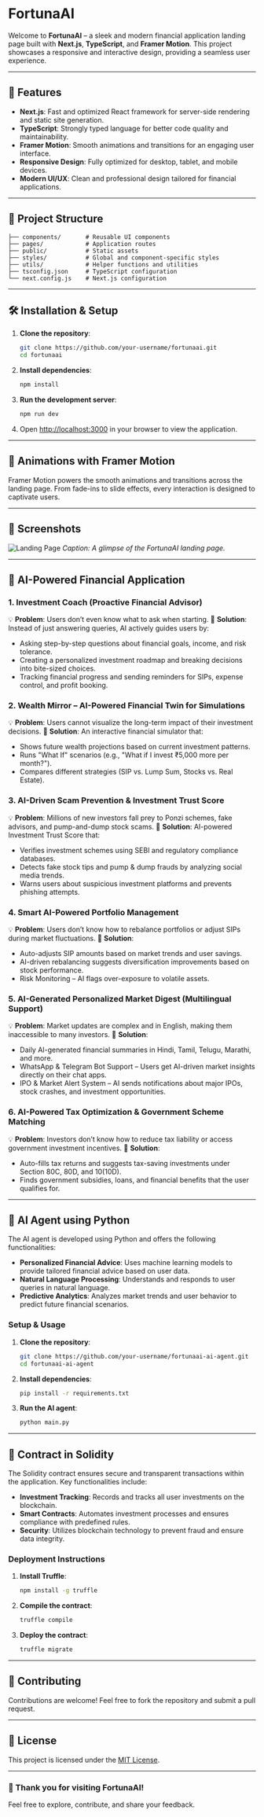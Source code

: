 # FortunaAI

Welcome to **FortunaAI** – a sleek and modern financial application landing page built with **Next.js**, **TypeScript**, and **Framer Motion**. This project showcases a responsive and interactive design, providing a seamless user experience.

---

## 🚀 Features

- **Next.js**: Fast and optimized React framework for server-side rendering and static site generation.
- **TypeScript**: Strongly typed language for better code quality and maintainability.
- **Framer Motion**: Smooth animations and transitions for an engaging user interface.
- **Responsive Design**: Fully optimized for desktop, tablet, and mobile devices.
- **Modern UI/UX**: Clean and professional design tailored for financial applications.

---

## 📂 Project Structure

```plaintext
├── components/       # Reusable UI components
├── pages/            # Application routes
├── public/           # Static assets
├── styles/           # Global and component-specific styles
├── utils/            # Helper functions and utilities
├── tsconfig.json     # TypeScript configuration
└── next.config.js    # Next.js configuration
```

---

## 🛠️ Installation & Setup

1. **Clone the repository**:
    ```bash
    git clone https://github.com/your-username/fortunaai.git
    cd fortunaai
    ```

2. **Install dependencies**:
    ```bash
    npm install
    ```

3. **Run the development server**:
    ```bash
    npm run dev
    ```

4. Open [http://localhost:3000](http://localhost:3000) in your browser to view the application.

---

## 🎨 Animations with Framer Motion

Framer Motion powers the smooth animations and transitions across the landing page. From fade-ins to slide effects, every interaction is designed to captivate users.

---

## 📸 Screenshots

![Landing Page](public/screenshots/landing-page.png)
*Caption: A glimpse of the FortunaAI landing page.*

---

## 📱 AI-Powered Financial Application

### 1. Investment Coach (Proactive Financial Advisor)
💡 **Problem**: Users don’t even know what to ask when starting.
🚀 **Solution**: Instead of just answering queries, AI actively guides users by:
- Asking step-by-step questions about financial goals, income, and risk tolerance.
- Creating a personalized investment roadmap and breaking decisions into bite-sized choices.
- Tracking financial progress and sending reminders for SIPs, expense control, and profit booking.

### 2. Wealth Mirror – AI-Powered Financial Twin for Simulations
💡 **Problem**: Users cannot visualize the long-term impact of their investment decisions.
🚀 **Solution**: An interactive financial simulator that:
- Shows future wealth projections based on current investment patterns.
- Runs "What If" scenarios (e.g., "What if I invest ₹5,000 more per month?").
- Compares different strategies (SIP vs. Lump Sum, Stocks vs. Real Estate).

### 3. AI-Driven Scam Prevention & Investment Trust Score
💡 **Problem**: Millions of new investors fall prey to Ponzi schemes, fake advisors, and pump-and-dump stock scams.
🚀 **Solution**: AI-powered Investment Trust Score that:
- Verifies investment schemes using SEBI and regulatory compliance databases.
- Detects fake stock tips and pump & dump frauds by analyzing social media trends.
- Warns users about suspicious investment platforms and prevents phishing attempts.

### 4. Smart AI-Powered Portfolio Management
💡 **Problem**: Users don’t know how to rebalance portfolios or adjust SIPs during market fluctuations.
🚀 **Solution**:
- Auto-adjusts SIP amounts based on market trends and user savings.
- AI-driven rebalancing suggests diversification improvements based on stock performance.
- Risk Monitoring – AI flags over-exposure to volatile assets.

### 5. AI-Generated Personalized Market Digest (Multilingual Support)
💡 **Problem**: Market updates are complex and in English, making them inaccessible to many investors.
🚀 **Solution**:
- Daily AI-generated financial summaries in Hindi, Tamil, Telugu, Marathi, and more.
- WhatsApp & Telegram Bot Support – Users get AI-driven market insights directly on their chat apps.
- IPO & Market Alert System – AI sends notifications about major IPOs, stock crashes, and investment opportunities.

### 6. AI-Powered Tax Optimization & Government Scheme Matching
💡 **Problem**: Investors don’t know how to reduce tax liability or access government investment incentives.
🚀 **Solution**:
- Auto-fills tax returns and suggests tax-saving investments under Section 80C, 80D, and 10(10D).
- Finds government subsidies, loans, and financial benefits that the user qualifies for.

---

## 🧠 AI Agent using Python

The AI agent is developed using Python and offers the following functionalities:
- **Personalized Financial Advice**: Uses machine learning models to provide tailored financial advice based on user data.
- **Natural Language Processing**: Understands and responds to user queries in natural language.
- **Predictive Analytics**: Analyzes market trends and user behavior to predict future financial scenarios.

### Setup & Usage
1. **Clone the repository**:
    ```bash
    git clone https://github.com/your-username/fortunaai-ai-agent.git
    cd fortunaai-ai-agent
    ```

2. **Install dependencies**:
    ```bash
    pip install -r requirements.txt
    ```

3. **Run the AI agent**:
    ```bash
    python main.py
    ```

---

## 📜 Contract in Solidity

The Solidity contract ensures secure and transparent transactions within the application. Key functionalities include:
- **Investment Tracking**: Records and tracks all user investments on the blockchain.
- **Smart Contracts**: Automates investment processes and ensures compliance with predefined rules.
- **Security**: Utilizes blockchain technology to prevent fraud and ensure data integrity.

### Deployment Instructions
1. **Install Truffle**:
    ```bash
    npm install -g truffle
    ```

2. **Compile the contract**:
    ```bash
    truffle compile
    ```

3. **Deploy the contract**:
    ```bash
    truffle migrate
    ```

---

## 🤝 Contributing

Contributions are welcome! Feel free to fork the repository and submit a pull request.

---

## 📄 License

This project is licensed under the [MIT License](LICENSE).

---

### 🌟 Thank you for visiting FortunaAI!
Feel free to explore, contribute, and share your feedback.
